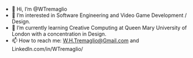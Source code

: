 - 👋 Hi, I’m @WTremaglio
- 👀 I’m interested in Software Engineering and Video Game Development / Design.
- 🌱 I’m currently learning Creative Computing at Queen Mary University of London with a concentration in Design.
- 📫 How to reach me: W.H.Tremaglio@Gmail.com and LinkedIn.com/in/WTremaglio/

<!---
WTremaglio/WTremaglio is a ✨ special ✨ repository because its `README.md` (this file) appears on your GitHub profile.
You can click the Preview link to take a look at your changes.
--->
